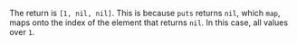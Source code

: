 The return is `[1, nil, nil]`. This is because `puts` returns `nil`, which `map`, 
maps onto the index of the element that returns `nil`. In this case, all values over 
`1`.
